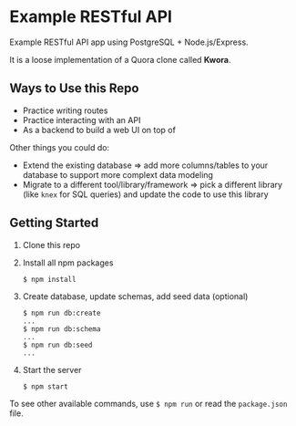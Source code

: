 # Example RESTful API

Example RESTful API app using PostgreSQL + Node.js/Express.

It is a loose implementation of a Quora clone called **Kwora**.

## Ways to Use this Repo

- Practice writing routes
- Practice interacting with an API
- As a backend to build a web UI on top of

Other things you could do:

- Extend the existing database => add more columns/tables to your database to support more complext data modeling
- Migrate to a different tool/library/framework => pick a different library (like `knex` for SQL queries) and update the code to use this library

## Getting Started

1. Clone this repo
2. Install all npm packages

    ```
    $ npm install
    ```
3. Create database, update schemas, add seed data (optional)

    ```
    $ npm run db:create
    ...
    $ npm run db:schema
    ...
    $ npm run db:seed
    ...
    ```

4. Start the server

    ```
    $ npm start
    ```

To see other available commands, use `$ npm run` or read the `package.json` file.
